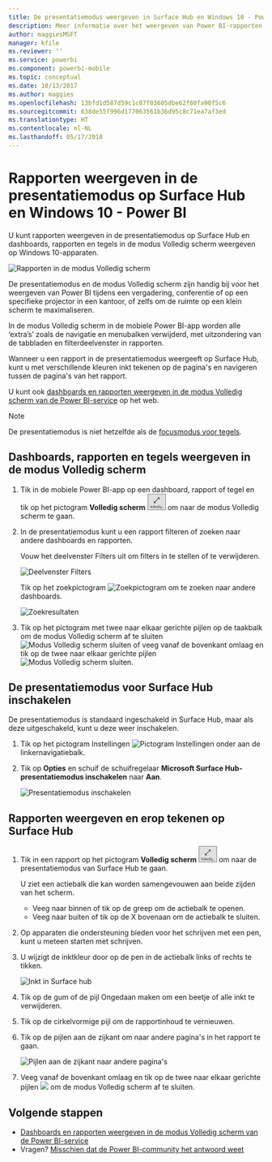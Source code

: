 ```yaml
---
title: De presentatiemodus weergeven in Surface Hub en Windows 10 - Power BI I
description: Meer informatie over het weergeven van Power BI-rapporten in Surface Hub en het weergeven van Power BI-dashboards, -rapporten en -tegels in de modus Volledig scherm op Windows 10-apparaten.
author: maggiesMSFT
manager: kfile
ms.reviewer: ''
ms.service: powerbi
ms.component: powerbi-mobile
ms.topic: conceptual
ms.date: 10/13/2017
ms.author: maggies
ms.openlocfilehash: 13bfd1d587d59c1c87f03605dbe62f60fa90f5c6
ms.sourcegitcommit: 638de55f996d177063561b36d95c8c71ea7af3ed
ms.translationtype: HT
ms.contentlocale: nl-NL
ms.lasthandoff: 05/17/2018
---
```

# <a name="view-reports-in-presentation-mode-on-surface-hub-and-windows-10---power-bi"></a>Rapporten weergeven in de presentatiemodus op Surface Hub en Windows 10 - Power BI
U kunt rapporten weergeven in de presentatiemodus op Surface Hub en dashboards, rapporten en tegels in de modus Volledig scherm weergeven op Windows 10-apparaten. 

![Rapporten in de modus Volledig scherm](media/mobile-windows-10-app-presentation-mode/power-bi-presentation-mode.png)

De presentatiemodus en de modus Volledig scherm zijn handig bij voor het weergeven van Power BI tijdens een vergadering, conferentie of op een specifieke projector in een kantoor, of zelfs om de ruimte op een klein scherm te maximaliseren. 

In de modus Volledig scherm in de mobiele Power BI-app worden alle ‘extra’s’ zoals de navigatie en menubalken verwijderd, met uitzondering van de tabbladen en filterdeelvenster in rapporten.

Wanneer u een rapport in de presentatiemodus weergeeft op Surface Hub, kunt u met verschillende kleuren inkt tekenen op de pagina's en navigeren tussen de pagina's van het rapport.

U kunt ook [dashboards en rapporten weergeven in de modus Volledig scherm van de Power BI-service](service-fullscreen-mode.md) op het web.

> [!NOTE]
> De presentatiemodus is niet hetzelfde als de [focusmodus voor tegels](mobile-tiles-in-the-mobile-apps.md).
> 
> 

## <a name="display-dashboards-reports-and-tiles-in-full-screen-mode"></a>Dashboards, rapporten en tegels weergeven in de modus Volledig scherm
1. Tik in de mobiele Power BI-app op een dashboard, rapport of tegel en tik op het pictogram **Volledig scherm** ![Pictogram Volledig scherm](media/mobile-windows-10-app-presentation-mode/power-bi-full-screen-icon.png) om naar de modus Volledig scherm te gaan.
2. In de presentatiemodus kunt u een rapport filteren of zoeken naar andere dashboards en rapporten.
   
    Vouw het deelvenster Filters uit om filters in te stellen of te verwijderen.
   
    ![Deelvenster Filters](media/mobile-windows-10-app-presentation-mode/power-bi-windows-10-presentation-filter.png)
   
     Tik op het zoekpictogram ![Zoekpictogram](media/mobile-windows-10-app-presentation-mode/power-bi-windows-10-presentation-search-icon.png) om te zoeken naar andere dashboards.
   
    ![Zoekresultaten](media/mobile-windows-10-app-presentation-mode/power-bi-windows-10-search.png)
3. Tik op het pictogram met twee naar elkaar gerichte pijlen op de taakbalk om de modus Volledig scherm af te sluiten ![Modus Volledig scherm sluiten](media/mobile-windows-10-app-presentation-mode/power-bi-windows-10-exit-full-screen-icon.png) of veeg vanaf de bovenkant omlaag en tik op de twee naar elkaar gerichte pijlen ![Modus Volledig scherm sluiten](media/mobile-windows-10-app-presentation-mode/power-bi-windows-10-exit-full-screen-hub-icon.png).

## <a name="turn-on-presentation-mode-for-surface-hub"></a>De presentatiemodus voor Surface Hub inschakelen
De presentatiemodus is standaard ingeschakeld in Surface Hub, maar als deze uitgeschakeld, kunt u deze weer inschakelen.

1. Tik op het pictogram Instellingen ![Pictogram Instellingen](media/mobile-windows-10-app-presentation-mode/power-bi-settings-icon.png) onder aan de linkernavigatiebalk.
2. Tik op **Opties** en schuif de schuifregelaar **Microsoft Surface Hub-presentatiemodus inschakelen** naar **Aan**.
   
    ![Presentatiemodus inschakelen](media/mobile-windows-10-app-presentation-mode/power-bi-turn-on-presentation-mode.png)

## <a name="display-and-draw-on-reports-on-surface-hub"></a>Rapporten weergeven en erop tekenen op Surface Hub
1. Tik in een rapport op het pictogram **Volledig scherm** ![Pictogram Volledig scherm](media/mobile-windows-10-app-presentation-mode/power-bi-full-screen-icon.png) om naar de presentatiemodus van Surface Hub te gaan.
   
    U ziet een actiebalk die kan worden samengevouwen aan beide zijden van het scherm. 
   
   * Veeg naar binnen of tik op de greep om de actiebalk te openen.
   * Veeg naar buiten of tik op de X bovenaan om de actiebalk te sluiten.
2. Op apparaten die ondersteuning bieden voor het schrijven met een pen, kunt u meteen starten met schrijven. 
3. U wijzigt de inktkleur door op de pen in de actiebalk links of rechts te tikken.
   
    ![Inkt in Surface hub](media/mobile-windows-10-app-presentation-mode/power-bi-windows-10-surface-hub-ink.png)
4. Tik op de gum of de pijl Ongedaan maken om een beetje of alle inkt te verwijderen.
5. Tik op de cirkelvormige pijl om de rapportinhoud te vernieuwen.
6. Tik op de pijlen aan de zijkant om naar andere pagina's in het rapport te gaan.
   
    ![Pijlen aan de zijkant naar andere pagina's](media/mobile-windows-10-app-presentation-mode/power-bi-windows-10-surface-hub-arrows.png)
7. Veeg vanaf de bovenkant omlaag en tik op de twee naar elkaar gerichte pijlen ![](media/mobile-windows-10-app-presentation-mode/power-bi-windows-10-exit-full-screen-hub-icon.png) om de modus Volledig scherm af te sluiten.

## <a name="next-steps"></a>Volgende stappen
* [Dashboards en rapporten weergeven in de modus Volledig scherm van de Power BI-service](service-fullscreen-mode.md)
* Vragen? [Misschien dat de Power BI-community het antwoord weet](http://community.powerbi.com/)

